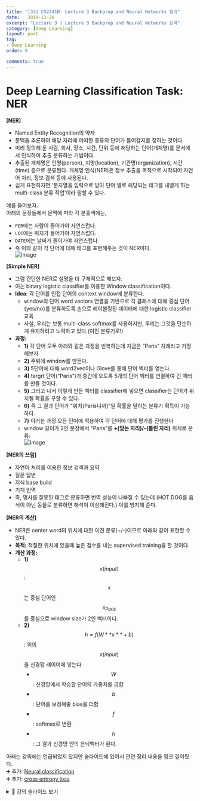 ```yaml
---
title: "[33] CS2241N: Lecture 3 Backprop and Neural Networks 정리"
date:   2019-12-28
excerpt: "Lecture 3 | Lecture 3 Backprop and Neural Networks 요약"  
category: [Deep Learning]
layout: post
tag:
- Deep Learning
order: 0

comments: true
---
```



# **Deep Learning Classification Task: NER**   
 
**[NER]**    
* Named Entity Recognition의 약자     
* 문맥을 추론하여 해당 자리에 어떠한 종류의 단어가 들어갈지를 정하는 것이다.     
* 미리 정의해 둔 사람, 회사, 장소, 시간, 단위 등에 해당하는 단어(개체명)를 문서에서 인식하여 추출 분류하는 기법이다.    
* 추출된 개체명은 인명(person), 지명(location), 기관명(organization), 시간(time) 등으로 분류된다. 개체명 인식(NER)은 정보 추출을 목적으로 시작되어 자연어 처리, 정보 검색 등에 사용된다.       
* 쉽게 표현하자면 '문자열을 입력으로 받아 단어 별로 해당되는 태그를 내뱉게 하는 multi-class 분류 작업'이라 말할 수 있다.   



예를 들어보자.     
아래의 문장들에서 문맥에 따라 각 분홍색에는,    
* ```PER```에는 사람이 들어가야 자연스럽다.     
* ```LOC```에는 위치가 들어가야 자연스럽다.       
* ```DATE```에는 날짜가 들어가야 자연스럽다. 
* 즉 이와 같이 각 단어에 대해 태그를 표현해주는 것이 NER이다.      
![image](https://user-images.githubusercontent.com/76824611/180602458-33ad2484-759b-4d17-87e5-7ce210685240.png)



**[Simple NER]**    
* 그럼 간단한 NER로 설명을 더 구체적으로 해보자.     
* 이는 binary logistic classifier를 이용한 Window classification이다.     
* **Idea**: 각 단어를 인접 단어의 context window에 분류한다.      
  * window의 단어 word vectors 연결을 기반으로 각 클래스에 대해 중심 단어 {yes/no}를 분류하도록 손으로 레이블링된 데이터에 대한 logistic classifier 교육     
  * 사실, 우리는 보통 multi-class softmax를 사용하지만, 우리는 그것을 단순하게 유지하려고 노력하고 있다.(이진 분류기로!)     
* **과정:**      
   * **1)** 각 단어 모두 아래와 같은 과정을 반복하는데 지금은 “Paris” 차례라고 가정해보자       
   * **2)** 주위에 window를 만든다.       
   * **3)** 5단어에 대해 word2vec이나 Glove를 통해 단어 벡터를 얻는다.      
   * **4)** targrt 단어(“Paris”)가 중간에 오도록 5개의 단어 벡터를 연결하여 긴 벡터를 만들 것이다.           
   * **5)** 그러고 나서 이렇게 만든 벡터를 classifier에 넣으면 classifier는 단어가 위치될 확률을 구할 수 있다.    
   * **6)** 즉 그 결과 단어가 "위치(Paris니까)"일 확률을 말하는 분류기 획득이 가능하다.       
   * **7)** 이러한 과정 모든 단어에 적용하여 각 단어에 대해 평가를 진행한다
   * window 길이가 2인 문장에서 “Paris”를 **+(맞는 자리)/-(틀린 자리)** 위치로 분류:      
   ![image](https://user-images.githubusercontent.com/76824611/180617707-b104c32f-0db8-41b8-b459-943715cda69a.png)


**[NER의 쓰임]**    
* 자연어 처리를 이용한 정보 검색과 요약    
* 질문 답변    
* 지식 base build     
* 기계 번역    
* 즉, 명사를 잘못된 태그로 분류하면 번역 성능이 나빠질 수 있는데 (HOT DOG를 음식이 아닌 동물로 분류하면 해석이 이상해진다.) 이를 방지해 준다.     



**[NER의 계산]**    
* NER은 center word의 위치에 대한 이진 분류(+/-)이므로 아래와 같이 표현할 수 있다.    
* **목적:** 적절한 위치에 있을때 높은 점수를 내는 supervised training을 할 것이다.    
* **계산 과정:**    
   * **1)** $$x(input)$$: $$x$$는 중심 단어인 $$x_{Paris}$$를 중심으로 window size가 2인 벡터이다.        
   * **2)** $$h = f(W**x**+b)$$: 위의 $$x(input)$$을 신경망 레이어에 넣는다.     
      * $$W$$: 신경망에서 학습할 단어의 가중치를 곱함     
      * $$b$$: 단어를 보정해줄 bias를 더함    
      * $$f$$: softmax로 변환   
      * $$h$$: 그 결과 신경망 안의 은닉벡터가 된다.     


아래는 강의에는 언급되었지 않지만 슬라이드에 있어서 관연 정리 내용을 링크 걸어뒀다.     
➕ 추가: [Neural classification](https://yerimoh.github.io/DLCS31/)      
➕ 추가: [cross entropy loss](https://yerimoh.github.io/DL3/#%EA%B5%90%EC%B0%A8-%EC%97%94%ED%8A%B8%EB%A1%9C%ED%94%BC-%EC%98%A4%EC%B0%A8cross-entropy-error-cee)     







<details>
<summary>👀 강의 슬라이드 보기</summary>
<div markdown="1">
  
![image](https://user-images.githubusercontent.com/76824611/180602482-bcf4d530-417b-4d2e-a638-ac2ae8650153.png)
![image](https://user-images.githubusercontent.com/76824611/180602496-3ca42484-bd11-49ca-a72e-48346991066a.png)
![image](https://user-images.githubusercontent.com/76824611/180618475-fcc28a71-ec17-4bd7-a009-269a7d2d2622.png)
![image](https://user-images.githubusercontent.com/76824611/180618484-a0e740d1-3730-4a5a-b17c-102dec9dcd87.png)

  
</div>
</details>














